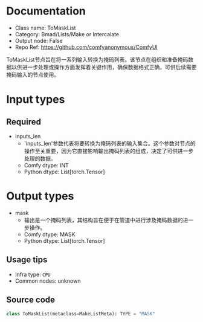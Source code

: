 
# Documentation
- Class name: ToMaskList
- Category: Bmad/Lists/Make or Intercalate
- Output node: False
- Repo Ref: https://github.com/comfyanonymous/ComfyUI

ToMaskList节点旨在将一系列输入转换为掩码列表。该节点在组织和准备掩码数据以供进一步处理或操作方面发挥着关键作用，确保数据格式正确，可供后续需要掩码输入的节点使用。

# Input types
## Required
- inputs_len
    - 'inputs_len'参数代表将要转换为掩码列表的输入集合。这个参数对节点的操作至关重要，因为它直接影响输出掩码列表的组成，决定了可供进一步处理的数据。
    - Comfy dtype: INT
    - Python dtype: List[torch.Tensor]

# Output types
- mask
    - 输出是一个掩码列表，其结构旨在便于在管道中进行涉及掩码数据的进一步操作。
    - Comfy dtype: MASK
    - Python dtype: List[torch.Tensor]


## Usage tips
- Infra type: `CPU`
- Common nodes: unknown


## Source code
```python
class ToMaskList(metaclass=MakeListMeta): TYPE = "MASK"

```
